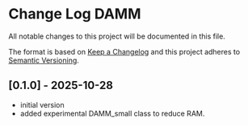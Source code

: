 # Change Log DAMM

All notable changes to this project will be documented in this file.

The format is based on [Keep a Changelog](http://keepachangelog.com/)
and this project adheres to [Semantic Versioning](http://semver.org/).


## [0.1.0] - 2025-10-28
- initial version
- added experimental DAMM_small class to reduce RAM.



